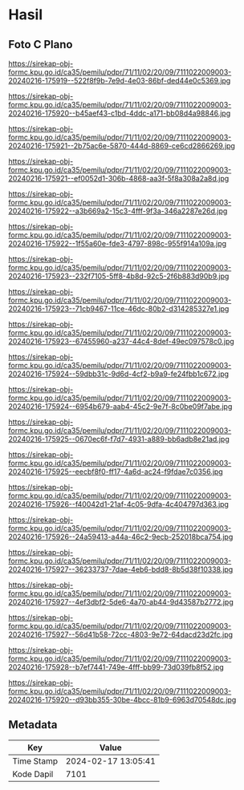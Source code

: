 # Hasil

## Foto C Plano

https://sirekap-obj-formc.kpu.go.id/ca35/pemilu/pdpr/71/11/02/20/09/7111022009003-20240216-175919--522f8f9b-7e9d-4e03-86bf-ded44e0c5369.jpg

https://sirekap-obj-formc.kpu.go.id/ca35/pemilu/pdpr/71/11/02/20/09/7111022009003-20240216-175920--b45aef43-c1bd-4ddc-a171-bb08d4a98846.jpg

https://sirekap-obj-formc.kpu.go.id/ca35/pemilu/pdpr/71/11/02/20/09/7111022009003-20240216-175921--2b75ac6e-5870-444d-8869-ce6cd2866269.jpg

https://sirekap-obj-formc.kpu.go.id/ca35/pemilu/pdpr/71/11/02/20/09/7111022009003-20240216-175921--ef0052d1-306b-4868-aa3f-5f8a308a2a8d.jpg

https://sirekap-obj-formc.kpu.go.id/ca35/pemilu/pdpr/71/11/02/20/09/7111022009003-20240216-175922--a3b669a2-15c3-4fff-9f3a-346a2287e26d.jpg

https://sirekap-obj-formc.kpu.go.id/ca35/pemilu/pdpr/71/11/02/20/09/7111022009003-20240216-175922--1f55a60e-fde3-4797-898c-955f914a109a.jpg

https://sirekap-obj-formc.kpu.go.id/ca35/pemilu/pdpr/71/11/02/20/09/7111022009003-20240216-175923--232f7105-5ff8-4b8d-92c5-2f6b883d90b9.jpg

https://sirekap-obj-formc.kpu.go.id/ca35/pemilu/pdpr/71/11/02/20/09/7111022009003-20240216-175923--71cb9467-11ce-46dc-80b2-d314285327e1.jpg

https://sirekap-obj-formc.kpu.go.id/ca35/pemilu/pdpr/71/11/02/20/09/7111022009003-20240216-175923--67455960-a237-44c4-8def-49ec097578c0.jpg

https://sirekap-obj-formc.kpu.go.id/ca35/pemilu/pdpr/71/11/02/20/09/7111022009003-20240216-175924--59dbb31c-9d6d-4cf2-b9a9-fe24fbb1c672.jpg

https://sirekap-obj-formc.kpu.go.id/ca35/pemilu/pdpr/71/11/02/20/09/7111022009003-20240216-175924--6954b679-aab4-45c2-9e7f-8c0be09f7abe.jpg

https://sirekap-obj-formc.kpu.go.id/ca35/pemilu/pdpr/71/11/02/20/09/7111022009003-20240216-175925--0670ec6f-f7d7-4931-a889-bb6adb8e21ad.jpg

https://sirekap-obj-formc.kpu.go.id/ca35/pemilu/pdpr/71/11/02/20/09/7111022009003-20240216-175925--eecbf8f0-ff17-4a6d-ac24-f9fdae7c0356.jpg

https://sirekap-obj-formc.kpu.go.id/ca35/pemilu/pdpr/71/11/02/20/09/7111022009003-20240216-175926--f40042d1-21af-4c05-9dfa-4c404797d363.jpg

https://sirekap-obj-formc.kpu.go.id/ca35/pemilu/pdpr/71/11/02/20/09/7111022009003-20240216-175926--24a59413-a44a-46c2-9ecb-252018bca754.jpg

https://sirekap-obj-formc.kpu.go.id/ca35/pemilu/pdpr/71/11/02/20/09/7111022009003-20240216-175927--36233737-7dae-4eb6-bdd8-8b5d38f10338.jpg

https://sirekap-obj-formc.kpu.go.id/ca35/pemilu/pdpr/71/11/02/20/09/7111022009003-20240216-175927--4ef3dbf2-5de6-4a70-ab44-9d43587b2772.jpg

https://sirekap-obj-formc.kpu.go.id/ca35/pemilu/pdpr/71/11/02/20/09/7111022009003-20240216-175927--56d41b58-72cc-4803-9e72-64dacd23d2fc.jpg

https://sirekap-obj-formc.kpu.go.id/ca35/pemilu/pdpr/71/11/02/20/09/7111022009003-20240216-175928--b7ef7441-749e-4fff-bb99-73d039fb8f52.jpg

https://sirekap-obj-formc.kpu.go.id/ca35/pemilu/pdpr/71/11/02/20/09/7111022009003-20240216-175920--d93bb355-30be-4bcc-81b9-6963d70548dc.jpg


## Metadata

| Key        | Value               |
| ---------- | ------------------- |
| Time Stamp | 2024-02-17 13:05:41 |
| Kode Dapil | 7101                |



